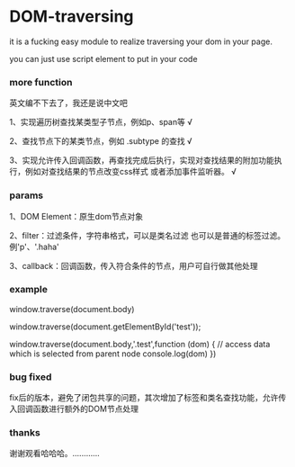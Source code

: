 # DOM-traversing
it is a fucking easy module to realize traversing your dom in your page.

you can just use script element to put in your code

### more function

英文编不下去了，我还是说中文吧

1、实现遍历树查找某类型子节点，例如p、span等  √

2、查找节点下的某类节点，例如 .subtype 的查找  √

3、实现允许传入回调函数，再查找完成后执行，实现对查找结果的附加功能执行，例如对查找结果的节点改变css样式 或者添加事件监听器。   √

### params

1、DOM Element：原生dom节点对象

2、filter：过滤条件，字符串格式，可以是类名过滤 也可以是普通的标签过滤。例'p'、'.haha'

3、callback：回调函数，传入符合条件的节点，用户可自行做其他处理


### example 

window.traverse(document.body)

window.traverse(document.getElementById('test'));

window.traverse(document.body,'.test',function (dom) {
	// access data which is selected from parent node
	console.log(dom)
})

### bug fixed

fix后的版本，避免了闭包共享的问题，其次增加了标签和类名查找功能，允许传入回调函数进行额外的DOM节点处理

### thanks

谢谢观看哈哈哈。............
